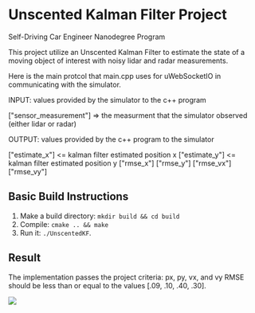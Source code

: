 # Unscented Kalman Filter Project
Self-Driving Car Engineer Nanodegree Program

This project utilize an Unscented Kalman Filter to estimate the state of a moving object of interest with noisy lidar and radar measurements. 

Here is the main protcol that main.cpp uses for uWebSocketIO in communicating with the simulator.

INPUT: values provided by the simulator to the c++ program

["sensor_measurement"] => the measurment that the simulator observed (either lidar or radar)

OUTPUT: values provided by the c++ program to the simulator

["estimate_x"] <= kalman filter estimated position x
["estimate_y"] <= kalman filter estimated position y
["rmse_x"]
["rmse_y"]
["rmse_vx"]
["rmse_vy"]

## Basic Build Instructions

1. Make a build directory: `mkdir build && cd build`
2. Compile: `cmake .. && make`
3. Run it: `./UnscentedKF`. 

## Result
The implementation passes the project criteria: px, py, vx, and vy RMSE should be less than or equal to the values [.09, .10, .40, .30].

![][passed]

[//]: # (Image References)
[passed]: ./data/passed.png
